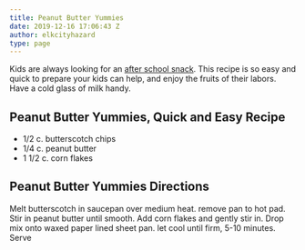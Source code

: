 ```yaml
---
title: Peanut Butter Yummies
date: 2019-12-16 17:06:43 Z
author: elkcityhazard
type: page
---
```


Kids are always looking for an [after school snack][1]. This recipe is so easy and quick to prepare your kids can help, and enjoy the fruits of their labors. Have a cold glass of milk handy.

## Peanut Butter Yummies, Quick and Easy Recipe

  * 1/2 c. butterscotch chips
  * 1/4 c. peanut butter
  * 1 1/2 c. corn flakes

## Peanut Butter Yummies Directions

Melt butterscotch in saucepan over medium heat. remove pan to hot pad. Stir in peanut butter until smooth. Add corn flakes and gently stir in. Drop mix onto waxed paper lined sheet pan. let cool until firm, 5-10 minutes. Serve

 [1]: /wordpress/kids-corner-recipes/